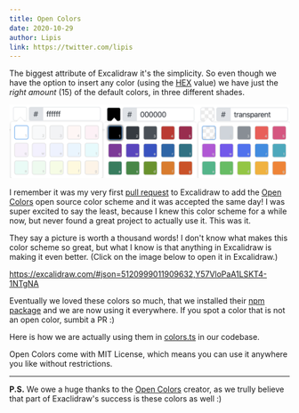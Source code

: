 ```yaml
---
title: Open Colors
date: 2020-10-29
author: Lipis
link: https://twitter.com/lipis
---
```


The biggest attribute of Excalidraw it's the simplicity. So even though we have the option to insert any color (using the [HEX](https://www.google.com/search?q=%23c0ffee&hl=en) value) we have just the _right amount_ (15) of the default colors, in three different shades.

<!-- end -->

![Color pickers](color-pickers.png)

I remember it was my very first [pull request](https://github.com/excalidraw/excalidraw/pull/378) to Excalidraw to add the [Open Colors](https://yeun.github.io/open-color/) open source color scheme and it was accepted the same day! I was super excited to say the least, because I knew this color scheme for a while now, but never found a great project to actually use it. This was it.

They say a picture is worth a thousand words! I don't know what makes this color scheme so great, but what I know is that anything in Excalidraw is making it even better. (Click on the image below to open it in Excalidraw.)

https://excalidraw.com/#json=5120999011909632,Y57VloPaA1LSKT4-1NTgNA

Eventually we loved these colors so much, that we installed their [npm package](https://www.npmjs.com/package/open-color) and we are now using it everywhere. If you spot a color that is not an open color, sumbit a PR :)

Here is how we are actually using them in [colors.ts](https://github.com/excalidraw/excalidraw/blob/master/src/colors.ts) in our codebase.

Open Colors come with MIT License, which means you can use it anywhere you like without restrictions.

---

**P.S.** We owe a huge thanks to the [Open Colors](https://yeun.github.io/open-color/) creator, as we trully believe that part of Exaclidraw's success is these colors as well :)
